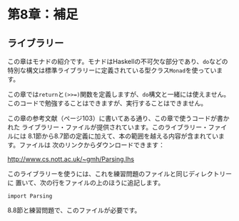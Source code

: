 第8章：補足
===========

ライブラリー
------------

この章はモナドの紹介です。モナドはHaskellの不可欠な部分であり、`do`などの
特別な構文は標準ライブラリーに定義されている型クラス`Monad`を使っています。

この章では`return`と`(>>=)`関数を定義しますが、`do`構文と一緒には使えません。
このコードで勉強することはできますが、実行することはできません。

この章の参考文献（ページ103）に書いてある通り、この章で使うコードが書かれた
ライブラリー・ファイルが提供されています。このライブラリー・ファイルには
8.1節から8.7節の定義に加えて、本の範囲を越える内容が含まれています。ファイルは
次のリンクからダウンロードできます：

http://www.cs.nott.ac.uk/~gmh/Parsing.lhs

このライブラリーを使うには、これを練習問題のファイルと同じディレクトリーに
置いて、次の行をファイルの上のほうに追記します。

    import Parsing

8.8節と練習問題で、このファイルが必要です。
